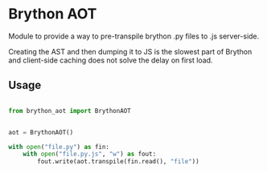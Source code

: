 # Brython AOT

Module to provide a way to pre-transpile brython .py files to .js server-side.

Creating the AST and then dumping it to JS is the slowest part of Brython and client-side caching does not solve the
delay on first load.

## Usage

```py

from brython_aot import BrythonAOT


aot = BrythonAOT()

with open("file.py") as fin:
    with open("file.py.js", "w") as fout:
        fout.write(aot.transpile(fin.read(), "file"))
```
